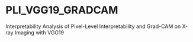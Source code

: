 # PLI_VGG19_GRADCAM
Interpretability Analysis of Pixel-Level Interpretability and Grad-CAM on X-ray Imaging with VGG19
